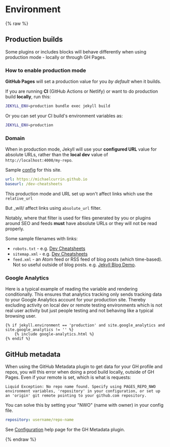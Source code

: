 # Environment


{% raw %}

## Production builds

Some plugins or includes blocks will behave differently when using production mode - locally or through GH Pages.

### How to enable production mode

**GitHub Pages** will set a production value for you _by default_ when it builds.

If you are running **CI** (GitHub Actions or Netlify) or want to do production build **locally**, run this:

```sh
JEKYLL_ENV=production bundle exec jekyll build
```

Or you can set your CI build's environment variables as:

```sh
JEKYLL_ENV=production
```

### Domain

When in production mode, Jekyll will use your **configured URL** value for absolute URLs, rather than the **local dev** value of `http://localhost:4000/my-repo`.

Sample [config](https://github.com/MichaelCurrin/dev-cheatsheets/blob/master/_config.yml) for this site.

```yaml
url: https://michaelcurrin.github.io
baseurl: /dev-cheatsheets
```

This production mode and URL set up won't affect links which use the `relative_url`

But _will/ affect links using `absolute_url` filter.

Notably, where that filter is used for files generated by you or plugins around SEO and feeds **must** have absolute URLs or they will not be read properly.

Some sample filenames with links:

- `robots.txt` - e.g. [Dev Cheatsheets](https://michaelcurrin.github.io/dev-cheatsheets/robots.txt)
- `sitemap.xml` - e.g. [Dev Cheatsheets](https://michaelcurrin.github.io/dev-cheatsheets/sitemap.xml)
- `feed.xml` - an Atom feed or RSS feed of blog posts (which time-based). Not so useful outside of blog posts. e.g. [Jekyll Blog Demo](https://michaelcurrin.github.io/jekyll-blog-demo/feed.xml).

### Google Analytics

Here is a typical example of reading the variable and rendering conditionally. This ensures that analytics tracking only sends tracking data to your Google Analytics account for your production site. Thereby excluding activity on local dev or remote testing environments which is not real user activity but just people testing and not behaving like a typical browsing user.

```liquid
{% if jekyll.environment == 'production' and site.google_analytics and site.google_analytics != '' %}
    {% include google-analytics.html %}
{% endif %}
```


## GitHub metadata

When using the GitHub Metadata plugin to get data for your GH profile and repos, you will this error when doing a prod build locally, outside of GH Pages. Even if your remote is set, which is what is requests:

```
Liquid Exception: No repo name found. Specify using PAGES_REPO_NWO environment variables, 'repository' in your configuration, or set up an 'origin' git remote pointing to your github.com repository.
```

You can solve this by setting your "NWO" (name with owner) in your config file.

```yaml
repository: username/repo-name
```

See [Configuration](https://jekyll.github.io/github-metadata/configuration/) help page for the GH Metadata plugin.

{% endraw %}

